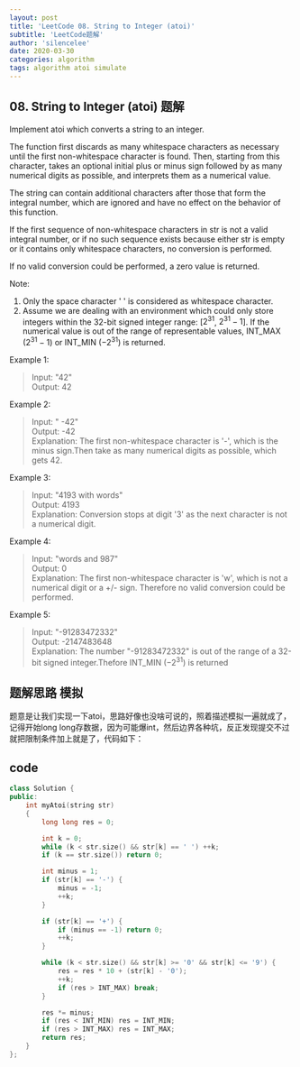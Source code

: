 ```yaml
---
layout: post
title: 'LeetCode 08. String to Integer (atoi)'
subtitle: 'LeetCode题解'
author: 'silencelee'
date: 2020-03-30
categories: algorithm
tags: algorithm atoi simulate
---
```


## 08. String to Integer (atoi) 题解

Implement atoi which converts a string to an integer.

The function first discards as many whitespace characters as necessary until the first non-whitespace character is found. Then, starting from this character, takes an optional initial plus or minus sign followed by as many numerical digits as possible, and interprets them as a numerical value.

The string can contain additional characters after those that form the integral number, which are ignored and have no effect on the behavior of this function.

If the first sequence of non-whitespace characters in str is not a valid integral number, or if no such sequence exists because either str is empty or it contains only whitespace characters, no conversion is performed.

If no valid conversion could be performed, a zero value is returned.

Note:

1. Only the space character ' ' is considered as whitespace character.
2. Assume we are dealing with an environment which could only store integers within the 32-bit signed integer range: [$2^{31}$,  $2^{31} − 1$]. If the numerical value is out of the range of representable values, INT_MAX ($2^{31} − 1$) or INT_MIN ($−2^{31}$) is returned.

Example 1:

> Input: "42"  
Output: 42

Example 2:

> Input: "   -42"  
Output: -42  
Explanation: The first non-whitespace character is '-', which is the minus sign.Then take as many numerical digits as possible, which gets 42.


Example 3:

> Input: "4193 with words"  
Output: 4193  
Explanation: Conversion stops at digit '3' as the next character is not a numerical digit.

Example 4:

> Input: "words and 987"  
Output: 0  
Explanation: The first non-whitespace character is 'w', which is not a numerical digit or a +/- sign. Therefore no valid conversion could be performed.


Example 5:

> Input: "-91283472332"  
Output: -2147483648  
Explanation: The number "-91283472332" is out of the range of a 32-bit signed integer.Thefore INT_MIN ($−2^{31}$) is returned


## 题解思路 模拟

 题意是让我们实现一下atoi，思路好像也没啥可说的，照着描述模拟一遍就成了，记得开始long long存数据，因为可能爆int，然后边界各种坑，反正发现提交不过就把限制条件加上就是了，代码如下：

## code
```cpp
class Solution {
public:
    int myAtoi(string str)
    {
        long long res = 0;

        int k = 0;
        while (k < str.size() && str[k] == ' ') ++k;
        if (k == str.size()) return 0;

        int minus = 1;
        if (str[k] == '-') {
            minus = -1;
            ++k;
        }

        if (str[k] == '+') {
            if (minus == -1) return 0;
            ++k;
        }

        while (k < str.size() && str[k] >= '0' && str[k] <= '9') {
            res = res * 10 + (str[k] - '0');
            ++k;
            if (res > INT_MAX) break;
        }

        res *= minus;
        if (res < INT_MIN) res = INT_MIN;
        if (res > INT_MAX) res = INT_MAX;
        return res;
    }
};
```
